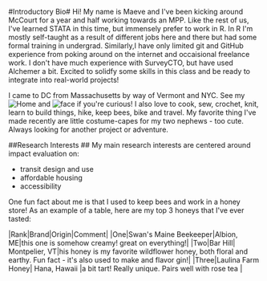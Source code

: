 #Introductory Bio#
Hi! My name is Maeve and I've been kicking around McCourt for a year and half working towards an MPP. Like the rest of us, I've learned STATA in this time, but immensely prefer to work in R. In R I'm mostly self-taught as a result of different jobs here and there but had some formal training in undergrad. Similarly,I have only limited git and GitHub experience from poking around on the internet and occaisional freelance work. I don't have much experience with SurveyCTO, but have used Alchemer a bit. Excited to solidfy some skills in this class and be ready to integrate into real-world projects! 

I came to DC from Massachusetts by way of Vermont and NYC. See my ![Home](/img/nagog_pond.png) and  ![face](/img/prof_pic.png) if you're curious! I also love to cook, sew, crochet, knit, learn to build things, hike, keep bees, bike and travel. My favorite thing I've made recently are little costume-capes for my two nephews - too cute. Always looking for another project or adventure.

##Research Interests ##
My main research interests are centered around impact evaluation on:
* transit design and use
* affordable housing
* accessibility


One fun fact about me is that I used to keep bees and work in a honey store! As an example of a table, here are my top 3 honeys that I've ever tasted:



|Rank|Brand|Origin|Comment|
|One|Swan's Maine Beekeeper|Albion, ME|this one is somehow creamy! great on everything!|
|Two|Bar Hill| Montpelier, VT|his honey is my favorite wildflower honey, both floral and earthy. Fun fact - it's also used to make and flavor gin!|
|Three|Laulina Farm Honey| Hana, Hawaii |a bit tart! Really unique. Pairs well with rose tea |
